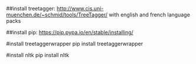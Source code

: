 ##install treetagger: 
http://www.cis.uni-muenchen.de/~schmid/tools/TreeTagger/ with english and french language packs

##install pip: 
https://pip.pypa.io/en/stable/installing/

#install treetaggerwrapper
pip install treetaggerwrapper

#install nltk
pip install nltk
